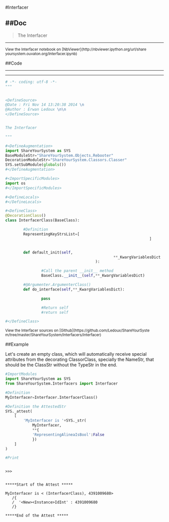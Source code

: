 

<!--
FrozenIsBool False
-->

#Interfacer

##Doc
----


>
> The Interfacer
>
>

----

<small>
View the Interfacer notebook on [NbViewer](http://nbviewer.ipython.org/url/share
yoursystem.ouvaton.org/Interfacer.ipynb)
</small>




<!--
FrozenIsBool False
-->

##Code

----

<ClassDocStr>

----

```python
# -*- coding: utf-8 -*-
"""


<DefineSource>
@Date : Fri Nov 14 13:20:38 2014 \n
@Author : Erwan Ledoux \n\n
</DefineSource>


The Interfacer

"""

#<DefineAugmentation>
import ShareYourSystem as SYS
BaseModuleStr="ShareYourSystem.Objects.Rebooter"
DecorationModuleStr="ShareYourSystem.Classors.Classer"
SYS.setSubModule(globals())
#</DefineAugmentation>

#<ImportSpecificModules>
import os
#</ImportSpecificModules>

#<DefineLocals>
#</DefineLocals>

#<DefineClass>
@DecorationClass()
class InterfacerClass(BaseClass):

        #Definition
        RepresentingKeyStrsList=[
                                                                ]


        def default_init(self,
                                                **_KwargVariablesDict
                                        ):

                #Call the parent __init__ method
                BaseClass.__init__(self,**_KwargVariablesDict)

        #@Argumenter.ArgumenterClass()
        def do_interface(self,**_KwargVariablesDict):

                pass

                #Return self
                #return self

#</DefineClass>


```

<small>
View the Interfacer sources on [Github](https://github.com/Ledoux/ShareYourSyste
m/tree/master/ShareYourSystem/Interfacers/Interfacer)
</small>




<!---
FrozenIsBool True
-->

##Example

Let's create an empty class, which will automatically receive
special attributes from the decorating ClassorClass,
specially the NameStr, that should be the ClassStr
without the TypeStr in the end.

```python
#ImportModules
import ShareYourSystem as SYS
from ShareYourSystem.Interfacers import Interfacer

#Definition
MyInterfacer=Interfacer.InterfacerClass()

#Definition the AttestedStr
SYS._attest(
    [
        'MyInterfacer is '+SYS._str(
            MyInterfacer,
            **{
            'RepresentingAlineaIsBool':False
            })
    ]
)

#Print



```


```console
>>>


*****Start of the Attest *****

MyInterfacer is < (InterfacerClass), 4391009680>
   /{
   /  '<New><Instance>IdInt' : 4391009680
   /}

*****End of the Attest *****



```

